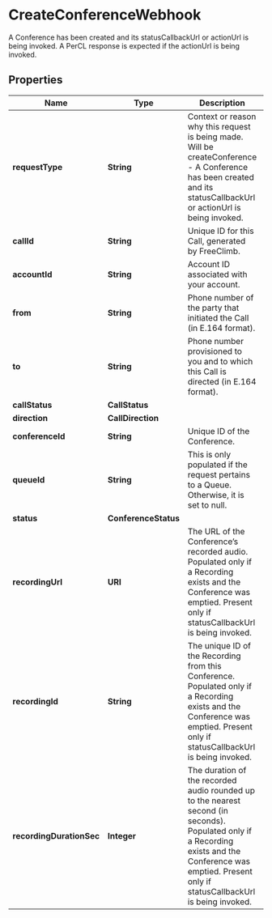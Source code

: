 

# CreateConferenceWebhook

A Conference has been created and its statusCallbackUrl or actionUrl is being invoked. A PerCL response is expected if the actionUrl is being invoked.

## Properties

Name | Type | Description | Notes
------------ | ------------- | ------------- | -------------
**requestType** | **String** | Context or reason why this request is being made. Will be createConference - A Conference has been created and its statusCallbackUrl or actionUrl is being invoked. |  [optional]
**callId** | **String** | Unique ID for this Call, generated by FreeClimb. |  [optional]
**accountId** | **String** | Account ID associated with your account. |  [optional]
**from** | **String** | Phone number of the party that initiated the Call (in E.164 format). |  [optional]
**to** | **String** | Phone number provisioned to you and to which this Call is directed (in E.164 format). |  [optional]
**callStatus** | **CallStatus** |  |  [optional]
**direction** | **CallDirection** |  |  [optional]
**conferenceId** | **String** | Unique ID of the Conference. |  [optional]
**queueId** | **String** | This is only populated if the request pertains to a Queue. Otherwise, it is set to null. |  [optional]
**status** | **ConferenceStatus** |  |  [optional]
**recordingUrl** | **URI** | The URL of the Conference’s recorded audio. Populated only if a Recording exists and the Conference was emptied. Present only if statusCallbackUrl is being invoked. |  [optional]
**recordingId** | **String** | The unique ID of the Recording from this Conference. Populated only if a Recording exists and the Conference was emptied. Present only if statusCallbackUrl is being invoked. |  [optional]
**recordingDurationSec** | **Integer** | The duration of the recorded audio rounded up to the nearest second (in seconds). Populated only if a Recording exists and the Conference was emptied. Present only if statusCallbackUrl is being invoked. |  [optional]



